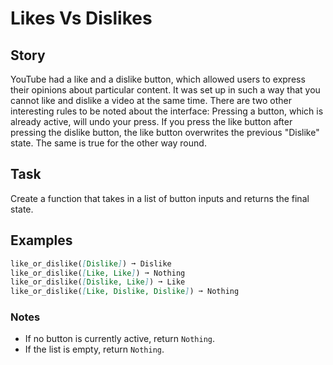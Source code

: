 # Likes Vs Dislikes

## Story

YouTube had a like and a dislike button, which allowed users to express their opinions about particular content. It was set up in such a way that you cannot like and dislike a video at the same time. There are two other interesting rules to be noted about the interface: Pressing a button, which is already active, will undo your press. If you press the like button after pressing the dislike button, the like button overwrites the previous "Dislike" state. The same is true for the other way round.

## Task

Create a function that takes in a list of button inputs and returns the final state.

## Examples

```markdown
like_or_dislike([Dislike]) ➞ Dislike
like_or_dislike([Like, Like]) ➞ Nothing
like_or_dislike([Dislike, Like]) ➞ Like
like_or_dislike([Like, Dislike, Dislike]) ➞ Nothing
```

### Notes

* If no button is currently active, return `Nothing`.
* If the list is empty, return `Nothing`.
